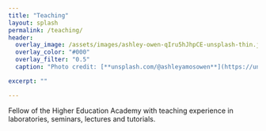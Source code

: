 ```yaml
---
title: "Teaching"
layout: splash
permalink: /teaching/
header:
  overlay_image: /assets/images/ashley-owen-qIru5hJhpCE-unsplash-thin.jpg
  overlay_color: "#000"
  overlay_filter: "0.5"
  caption: "Photo credit: [**unsplash.com/@ashleyamosowen**](https://unsplash.com/@ashleyamosowen)"

excerpt: ""

---
```


Fellow of the Higher Education Academy with teaching experience in laboratories, seminars, lectures and tutorials.